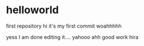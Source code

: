# helloworld
first repository
hi it's my first commit woahhhhh

yess I am done editing it.... yahooo
ahh good work hira
